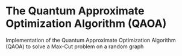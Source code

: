 # The Quantum Approximate Optimization Algorithm (QAOA)

Implementation of the Quantum Approximate Optimization Algorithm (QAOA) to solve a Max-Cut problem on a random graph

